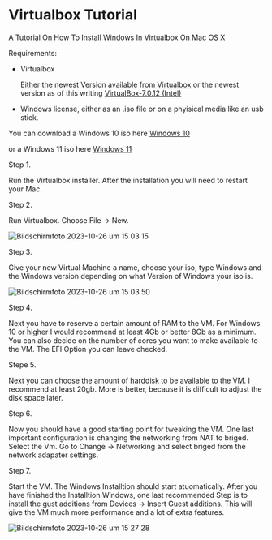 # Virtualbox Tutorial

A Tutorial On How To Install Windows In Virtualbox On Mac OS X

Requirements:

* Virtualbox

  Either the newest Version available from [Virtualbox](https://www.virtualbox.org/wiki/Downloads)
  or
  the newest version as of this writing [VirtualBox-7.0.12 (Intel)](https://download.virtualbox.org/virtualbox/7.0.12/VirtualBox-7.0.12-159484-OSX.dmg)

* Windows license, either as an .iso file or on a phyisical media like an usb stick.

You can download a Windows 10 iso here 
[Windows 10](https://www.microsoft.com/de-de/software-download/windows10ISO)

or a Windows 11 iso here 
[Windows 11](https://www.microsoft.com/de-de/software-download/windows11)


Step 1. 

Run the Virtualbox installer.
After the installation you will need to restart your Mac. 

Step 2.

Run Virtualbox. Choose File -> New.

![Bildschirmfoto 2023-10-26 um 15 03 15](https://github.com/georgatgalaniprojects/virtualbox-tutorial/assets/48205769/77ffba99-d2d4-4670-bc34-84e4856d9a08)

Step 3. 

Give your new Virtual Machine a name, choose your iso, type Windows and the Windows version depending on what Version of Windows your iso is.

![Bildschirmfoto 2023-10-26 um 15 03 50](https://github.com/georgatgalaniprojects/virtualbox-tutorial/assets/48205769/3f0faffa-e22d-4c7b-9902-739e3855775b)

Step 4. 

Next you have to reserve a certain amount of RAM to the VM. For Windows 10 or higher I would recommend at least 4Gb or better 8Gb as a minimum. 
You can also decide on the number of cores you want to make available to the VM. 
The EFI Option you can leave checked. 

Stepe 5.

Next you can choose the amount of harddisk to be available to the VM. I recommend at least 20gb. More is better, because it is difficult to adjust the disk space later.

Step 6. 

Now you should have a good starting point for tweaking the VM. One last important configuration is changing the networking from NAT to briged. 
Select the Vm. Go to Change -> Networking  and select briged from the network adapater settings. 

Step 7.

Start the VM. The Windows Installtion should start atuomatically. After you have finished the Installtion Windows, one last recommended Step is to install the gust additions from Devices -> Insert Guest additions. This will give the VM much more performance and a lot of extra features. 

![Bildschirmfoto 2023-10-26 um 15 27 28](https://github.com/georgatgalaniprojects/virtualbox-tutorial/assets/48205769/95c657ec-c669-4f29-9834-51f5bef90a51)


